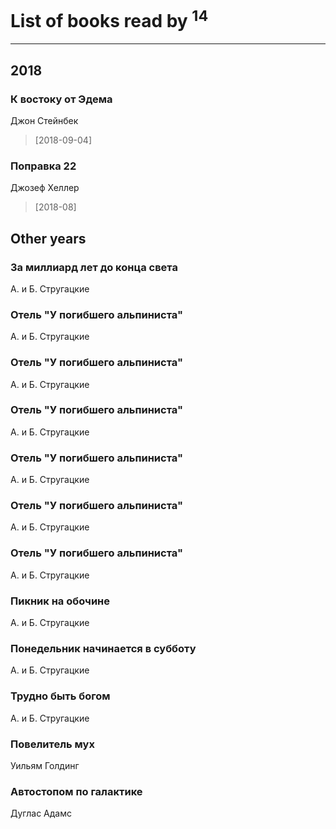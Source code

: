 # List of books read by [](https://plus.google.com/118041836581529110049)<sup>14</sup>
---

## 2018

### К востоку от Эдема
Джон Стейнбек
> [2018-09-04] 


### Поправка 22
Джозеф Хеллер
> [2018-08] 



## Other years

### За миллиард лет до конца света
А. и Б. Стругацкие


### Отель "У погибшего альпиниста"
А. и Б. Стругацкие


### Отель "У погибшего альпиниста"
А. и Б. Стругацкие


### Отель "У погибшего альпиниста"
А. и Б. Стругацкие


### Отель "У погибшего альпиниста"
А. и Б. Стругацкие


### Отель "У погибшего альпиниста"
А. и Б. Стругацкие


### Отель "У погибшего альпиниста"
А. и Б. Стругацкие


### Пикник на обочине
А. и Б. Стругацкие


### Понедельник начинается в субботу
А. и Б. Стругацкие


### Трудно быть богом
А. и Б. Стругацкие


### Повелитель мух
Уильям Голдинг


### Автостопом по галактике
Дуглас Адамс



